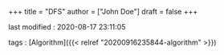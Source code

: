 +++
title = "DFS"
author = ["John Doe"]
draft = false
+++

last modified
: 2020-08-17 23:11:05


tags
: [Algorithm]({{< relref "20200916235844-algorithm" >}})
